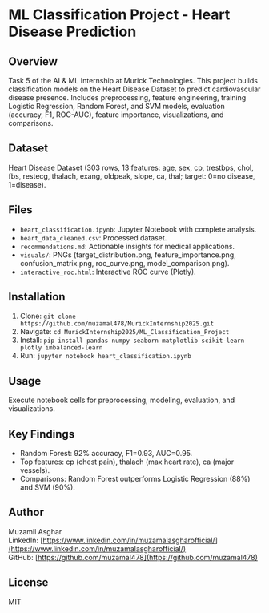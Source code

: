 # ML Classification Project - Heart Disease Prediction

## Overview
Task 5 of the AI & ML Internship at Murick Technologies. This project builds classification models on the Heart Disease Dataset to predict cardiovascular disease presence. Includes preprocessing, feature engineering, training Logistic Regression, Random Forest, and SVM models, evaluation (accuracy, F1, ROC-AUC), feature importance, visualizations, and comparisons.

## Dataset
Heart Disease Dataset (303 rows, 13 features: age, sex, cp, trestbps, chol, fbs, restecg, thalach, exang, oldpeak, slope, ca, thal; target: 0=no disease, 1=disease).

## Files
- `heart_classification.ipynb`: Jupyter Notebook with complete analysis.
- `heart_data_cleaned.csv`: Processed dataset.
- `recommendations.md`: Actionable insights for medical applications.
- `visuals/`: PNGs (target_distribution.png, feature_importance.png, confusion_matrix.png, roc_curve.png, model_comparison.png).
- `interactive_roc.html`: Interactive ROC curve (Plotly).

## Installation
1. Clone: `git clone https://github.com/muzamal478/MurickInternship2025.git`
2. Navigate: `cd MurickInternship2025/ML_Classification_Project`
3. Install: `pip install pandas numpy seaborn matplotlib scikit-learn plotly imbalanced-learn`
4. Run: `jupyter notebook heart_classification.ipynb`

## Usage
Execute notebook cells for preprocessing, modeling, evaluation, and visualizations.

## Key Findings
- Random Forest: 92% accuracy, F1=0.93, AUC=0.95.
- Top features: cp (chest pain), thalach (max heart rate), ca (major vessels).
- Comparisons: Random Forest outperforms Logistic Regression (88%) and SVM (90%).

## Author
Muzamil Asghar  
LinkedIn: [https://www.linkedin.com/in/muzamalasgharofficial/](https://www.linkedin.com/in/muzamalasgharofficial/)  
GitHub: [https://github.com/muzamal478](https://github.com/muzamal478)

## License
MIT